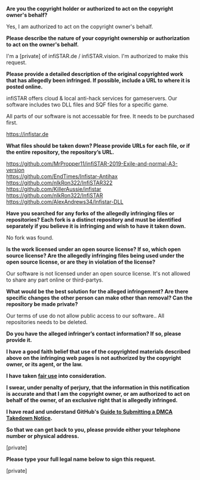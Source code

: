 **Are you the copyright holder or authorized to act on the copyright owner's behalf?**

Yes, I am authorized to act on the copyright owner's behalf.

**Please describe the nature of your copyright ownership or authorization to act on the owner's behalf.**

I'm a [private] of infiSTAR.de / infiSTAR.vision. I'm authorized to make this request.

**Please provide a detailed description of the original copyrighted work that has allegedly been infringed. If possible, include a URL to where it is posted online.**

infiSTAR offers cloud & local anti-hack services for gameservers. Our software includes two DLL files and SQF files for a specific game.

All parts of our software is not accessable for free. It needs to be purchased first.

https://infistar.de

**What files should be taken down? Please provide URLs for each file, or if the entire repository, the repository’s URL.**

https://github.com/MrPropper11/infiSTAR-2019-Exile-and-normal-A3-version  
https://github.com/EndTimes/Infistar-Antihax   
https://github.com/nIkRon322/InfiSTAR322  
https://github.com/KillerAussie/infistar  
https://github.com/nIkRon322/InfiSTAR  
https://github.com/AlexAndrews34/Infistar-DLL  

**Have you searched for any forks of the allegedly infringing files or repositories? Each fork is a distinct repository and must be identified separately if you believe it is infringing and wish to have it taken down.**

No fork was found.

**Is the work licensed under an open source license? If so, which open source license? Are the allegedly infringing files being used under the open source license, or are they in violation of the license?**

Our software is not licensed under an open source license. It's not allowed to share any part online or third-partys.

**What would be the best solution for the alleged infringement? Are there specific changes the other person can make other than removal? Can the repository be made private?**

Our terms of use do not allow public access to our software.. All repositories needs to be deleted.

**Do you have the alleged infringer’s contact information? If so, please provide it.**

**I have a good faith belief that use of the copyrighted materials described above on the infringing web pages is not authorized by the copyright owner, or its agent, or the law.**

**I have taken <a href="https://www.lumendatabase.org/topics/22">fair use</a> into consideration.**

**I swear, under penalty of perjury, that the information in this notification is accurate and that I am the copyright owner, or am authorized to act on behalf of the owner, of an exclusive right that is allegedly infringed.**

**I have read and understand GitHub's <a href="https://help.github.com/articles/guide-to-submitting-a-dmca-takedown-notice/">Guide to Submitting a DMCA Takedown Notice</a>.**

**So that we can get back to you, please provide either your telephone number or physical address.**

[private]  

**Please type your full legal name below to sign this request.**

[private]  
